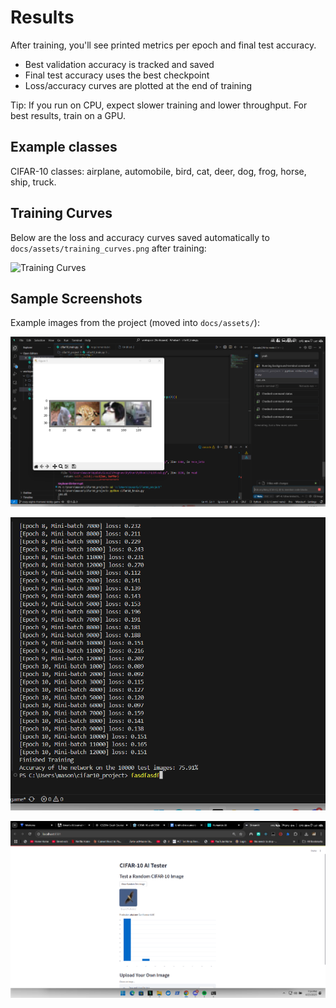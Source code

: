 # Results

After training, you'll see printed metrics per epoch and final test accuracy.

- Best validation accuracy is tracked and saved
- Final test accuracy uses the best checkpoint
- Loss/accuracy curves are plotted at the end of training

Tip: If you run on CPU, expect slower training and lower throughput. For best results, train on a GPU.

## Example classes
CIFAR-10 classes: airplane, automobile, bird, cat, deer, dog, frog, horse, ship, truck.

## Training Curves

Below are the loss and accuracy curves saved automatically to `docs/assets/training_curves.png` after training:

![Training Curves](./assets/training_curves.png)

## Sample Screenshots

Example images from the project (moved into `docs/assets/`):

![Sample 1](./assets/AI.png)

![Sample 2](./assets/AI2.png)

![Sample 3](./assets/AI3.png)
